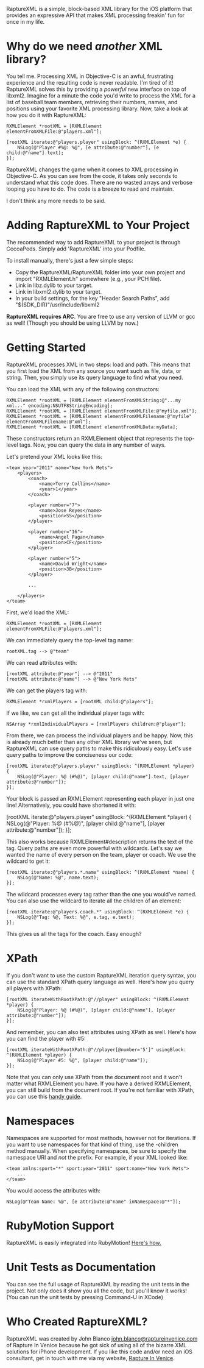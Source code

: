 RaptureXML is a simple, block-based XML library for the iOS platform that provides an expressive API that makes XML processing freakin' fun for once in my life.

# Why do we need *another* XML library? #

You tell me.  Processing XML in Objective-C is an awful, frustrating experience and the resulting code is never readable.  I'm tired of it! RaptureXML solves this by providing a *powerful* new interface on top of libxml2.  Imagine for a minute the code you'd write to process the XML for a list of baseball team members, retrieving their numbers, names, and positions using your favorite XML processing library.  Now, take a look at how you do it with RaptureXML:

	RXMLElement *rootXML = [RXMLElement elementFromXMLFile:@"players.xml"];
	
	[rootXML iterate:@"players.player" usingBlock: ^(RXMLElement *e) {
		NSLog(@"Player #%@: %@", [e attribute:@"number"], [e child:@"name"].text);
	}];    

RaptureXML changes the game when it comes to XML processing in Objective-C.  As you can see from the code, it takes only seconds to understand what this code does.  There are no wasted arrays and verbose looping you have to do.  The code is a breeze to read and maintain.

I don't think any more needs to be said.

# Adding RaptureXML to Your Project #

The recommended way to add RaptureXML to your project is through CocoaPods. Simply add 'RaptureXML' into your Podfile.

To install manually, there's just a few simple steps:

  * Copy the RaptureXML/RaptureXML folder into your own project and import "RXMLElement.h" somewhere (e.g., your PCH file).
  * Link in libz.dylib to your target.
  * Link in libxml2.dylib to your target.
  * In your build settings, for the key "Header Search Paths", add "$(SDK_DIR)"/usr/include/libxml2

**RaptureXML requires ARC**. You are free to use any version of LLVM or gcc as well! (Though you should be using LLVM by now.)

# Getting Started #

RaptureXML processes XML in two steps: load and path.  This means that you first load the XML from any source you want such as file, data, or string.  Then, you simply use its query language to find what you need.

You can load the XML with any of the following constructors:

	RXMLElement *rootXML = [RXMLElement elementFromXMLString:@"...my xml..." encoding:NSUTF8StringEncoding];
	RXMLElement *rootXML = [RXMLElement elementFromXMLFile:@"myfile.xml"];
	RXMLElement *rootXML = [RXMLElement elementFromXMLFilename:@"myfile" elementFromXMLFilename:@"xml"];
	RXMLElement *rootXML = [RXMLElement elementFromXMLData:myData];

These constructors return an RXMLElement object that represents the top-level tags. Now, you can query the data in any number of ways.

Let's pretend your XML looks like this:

	<team year="2011" name="New York Mets">
		<players>
			<coach>
				<name>Terry Collins</name>
				<year>1</year>
			</coach>
        
			<player number="7">
				<name>Jose Reyes</name>
				<position>SS</position>
			</player>
        
			<player number="16">
				<name>Angel Pagan</name>
				<position>CF</position>
			</player>
        
			<player number="5">
				<name>David Wright</name>
				<position>3B</position>
			</player>
			
			...
			
		</players>
	</team>

First, we'd load the XML:

	RXMLElement *rootXML = [RXMLElement elementFromXMLFile:@"players.xml"];

We can immediately query the top-level tag name:

	rootXML.tag --> @"team"

We can read attributes with:

	[rootXML attribute:@"year"] --> @"2011"
	[rootXML attribute:@"name"] --> @"New York Mets"

We can get the players tag with:

	RXMLElement *rxmlPlayers = [rootXML child:@"players"];

If we like, we can get all the individual player tags with:

	NSArray *rxmlIndividualPlayers = [rxmlPlayers children:@"player"];

From there, we can process the individual players and be happy.  Now, this is already much better than any other XML library we've seen, but RaptureXML can use query paths to make this ridiculously easy.  Let's use query paths to improve the conciseness our code:

	[rootXML iterate:@"players.player" usingBlock: ^(RXMLElement *player) {
		NSLog(@"Player: %@ (#%@)", [player child:@"name"].text, [player attribute:@"number"]);
	}];    

Your block is passed an RXMLElement representing each player in just one line!  Alternatively, you could have shortened it with:

[rootXML iterate:@"players.player" usingBlock: ^(RXMLElement *player) {
	NSLog(@"Player: %@ (#%@)", [player child:@"name"], [player attribute:@"number"]);
}];    

This also works because RXMLElement#description returns the text of the tag. Query paths are even more powerful with wildcards.  Let's say we wanted the name of every person on the team, player or coach.  We use the wildcard to get it:

	[rootXML iterate:@"players.*.name" usingBlock: ^(RXMLElement *name) {
		NSLog(@"Name: %@", name.text);
	}];

The wildcard processes every tag rather than the one you would've named.  You can also use the wildcard to iterate all the children of an element:

	[rootXML iterate:@"players.coach.*" usingBlock: ^(RXMLElement *e) {
		NSLog(@"Tag: %@, Text: %@", e.tag, e.text);
	}];

This gives us all the tags for the coach.  Easy enough?

# XPath #

If you don't want to use the custom RaptureXML iteration query syntax, you can use the standard XPath query language as well.  Here's how you query all players with XPath:

	[rootXML iterateWithRootXPath:@"//player" usingBlock: ^(RXMLElement *player) {
		NSLog(@"Player: %@ (#%@)", [player child:@"name"], [player attribute:@"number"]);
	}];    

And remember, you can also test attributes using XPath as well. Here's how you can find the player with #5:

	[rootXML iterateWithRootXPath:@"//player[@number='5']" usingBlock: ^(RXMLElement *player) {
		NSLog(@"Player #5: %@", [player child:@"name"]);
	}];    

Note that you can only use XPath from the document root and it won't matter what RXMLElement you have.  If you have a derived RXMLElement, you can still build from the document root. If you're not familiar with XPath, you can use this [handy guide](http://www.w3schools.com/xpath/xpath_syntax.asp).

# Namespaces #

Namespaces are supported for most methods, however not for iterations.  If you want to use namespaces for that kind of thing, use the -children method manually.  When specifying namespaces, be sure to specify the namespace URI and *not* the prefix.  For example, if your XML looked like:

	<team xmlns:sport="*" sport:year="2011" sport:name="New York Mets">
		...
	</team>

You would access the attributes with:

	NSLog(@"Team Name: %@", [e attribute:@"name" inNamespace:@"*"]);

# RubyMotion Support #

RaptureXML is easily integrated into RubyMotion!  [Here's how.](http://raptureinvenice.com/797/)

# Unit Tests as Documentation #

You can see the full usage of RaptureXML by reading the unit tests in the project.  Not only does it show you all the code, but you'll know it works! (You can run the unit tests by pressing Command-U in XCode)

# Who Created RaptureXML? #

RaptureXML was created by John Blanco <john.blanco@raptureinvenice.com> of Rapture In Venice because he got sick of using all of the bizarre XML solutions for iPhone development.  If you like this code and/or need an iOS consultant, get in touch with me via my website, [Rapture In Venice](http://raptureinvenice.com).
